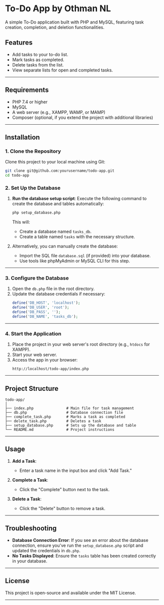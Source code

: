 # To-Do App by Othman NL

A simple To-Do application built with PHP and MySQL, featuring task creation, completion, and deletion functionalities.

## Features
- Add tasks to your to-do list.
- Mark tasks as completed.
- Delete tasks from the list.
- View separate lists for open and completed tasks.

---

## Requirements
- PHP 7.4 or higher
- MySQL
- A web server (e.g., XAMPP, WAMP, or MAMP)
- Composer (optional, if you extend the project with additional libraries)

---

## Installation

### 1. Clone the Repository
Clone this project to your local machine using Git:
```bash
git clone git@github.com:yourusername/todo-app.git
cd todo-app
```

### 2. Set Up the Database
1. **Run the database setup script**:
   Execute the following command to create the database and tables automatically:
   ```bash
   php setup_database.php
   ```
   This will:
    - Create a database named `tasks_db`.
    - Create a table named `tasks` with the necessary structure.

2. Alternatively, you can manually create the database:
    - Import the SQL file `database.sql` (if provided) into your database.
    - Use tools like phpMyAdmin or MySQL CLI for this step.

---

### 3. Configure the Database
1. Open the `db.php` file in the root directory.
2. Update the database credentials if necessary:
   ```php
   define('DB_HOST', 'localhost');
   define('DB_USER', 'root');
   define('DB_PASS', '');
   define('DB_NAME', 'tasks_db');
   ```

---

### 4. Start the Application
1. Place the project in your web server's root directory (e.g., `htdocs` for XAMPP).
2. Start your web server.
3. Access the app in your browser:
   ```
   http://localhost/todo-app/index.php
   ```

---

## Project Structure
```
todo-app/
│
├── index.php               # Main file for task management
├── db.php                  # Database connection file
├── complete_task.php       # Marks a task as completed
├── delete_task.php         # Deletes a task
├── setup_database.php      # Sets up the database and table
└── README.md               # Project instructions
```

---

## Usage
1. **Add a Task**:
    - Enter a task name in the input box and click "Add Task."

2. **Complete a Task**:
    - Click the "Complete" button next to the task.

3. **Delete a Task**:
    - Click the "Delete" button to remove a task.

---

## Troubleshooting
- **Database Connection Error**: If you see an error about the database connection, ensure you've run the `setup_database.php` script and updated the credentials in `db.php`.
- **No Tasks Displayed**: Ensure the `tasks` table has been created correctly in your database.

---

## License
This project is open-source and available under the MIT License.

---